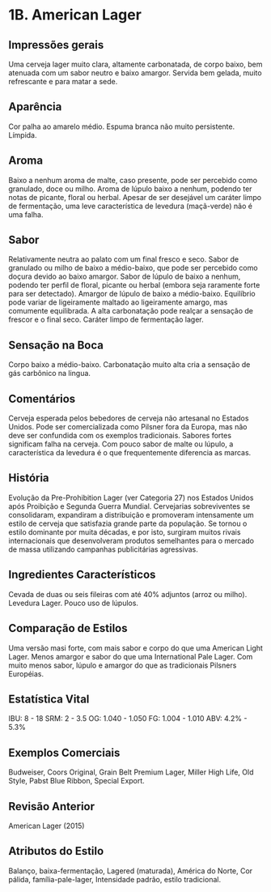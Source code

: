 # 1B. American Lager

## Impressões gerais

Uma cerveja lager muito clara, altamente carbonatada, de corpo baixo, bem atenuada com um sabor neutro e baixo amargor. Servida bem gelada, muito refrescante e para matar a sede.

## Aparência

Cor palha ao amarelo médio. Espuma branca não muito persistente. Límpida.

## Aroma

Baixo a nenhum aroma de malte, caso presente, pode ser percebido como granulado, doce ou milho. Aroma de lúpulo baixo a nenhum, podendo ter notas de picante, floral ou herbal. Apesar de ser desejável um caráter limpo de fermentação, uma leve característica de levedura (maçã-verde) não é uma falha.

## Sabor

Relativamente neutra ao palato com um final fresco e seco. Sabor de granulado ou milho de baixo a médio-baixo, que pode ser percebido como doçura devido ao baixo amargor. Sabor de lúpulo de baixo a nenhum, podendo ter perfil de floral, picante ou herbal (embora seja raramente forte para ser detectado). Amargor de lúpulo de baixo a médio-baixo. Equilíbrio pode variar de ligeiramente maltado ao ligeiramente amargo, mas comumente equilibrada. A alta carbonatação pode realçar a sensação de frescor e o final seco. Caráter limpo de fermentação lager.

## Sensação na Boca

Corpo baixo a médio-baixo. Carbonatação muito alta cria a sensação de gás carbônico na lingua.

## Comentários

Cerveja esperada pelos bebedores de cerveja não artesanal no Estados Unidos. Pode ser comercializada como Pilsner fora da Europa, mas não deve ser confundida com os exemplos tradicionais. Sabores fortes significam falha na cerveja. Com pouco sabor de malte ou lúpulo, a característica da levedura é o que frequentemente diferencia as marcas.

## História

Evolução da Pre-Prohibition Lager (ver Categoria 27) nos Estados Unidos após Proibição e Segunda Guerra Mundial. Cervejarias sobreviventes se consolidaram, expandiram a distribuição e promoveram intensamente um estilo de cerveja que satisfazia grande parte da população. Se tornou o estilo dominante por muita décadas, e por isto, surgiram muitos rivais internacionais que desenvolveram produtos semelhantes para o mercado de massa utilizando campanhas publicitárias agressivas.

## Ingredientes Característicos

Cevada de duas ou seis fileiras com até 40% adjuntos (arroz ou milho). Levedura Lager. Pouco uso de lúpulos.

## Comparação de Estilos

Uma versão masi forte, com mais sabor e corpo do que uma American Light Lager. Menos amargor e sabor do que uma International Pale Lager. Com muito menos sabor, lúpulo e amargor do que as tradicionais Pilsners Européias.

## Estatística Vital

IBU: 8 - 18
SRM: 2 - 3.5
OG: 1.040 - 1.050
FG: 1.004 - 1.010
ABV: 4.2% - 5.3%

## Exemplos Comerciais

Budweiser, Coors Original, Grain Belt Premium Lager, Miller High Life, Old Style, Pabst Blue Ribbon, Special Export.

## Revisão Anterior

American Lager (2015)

## Atributos do Estilo

Balanço, baixa-fermentação, Lagered (maturada), América do Norte, Cor pálida, família-pale-lager, Intensidade padrão, estilo tradicional.